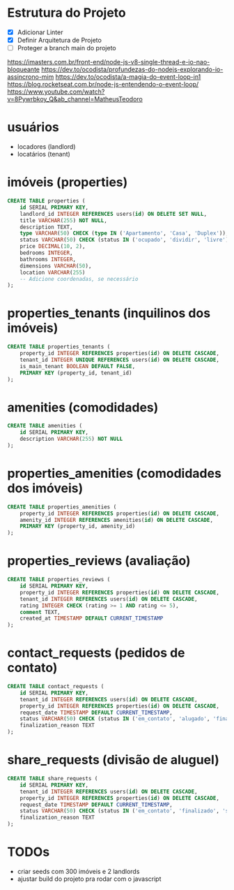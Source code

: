 # Estrutura do Projeto

- [x] Adicionar Linter
- [x] Definir Arquitetura de Projeto
- [ ] Proteger a branch main do projeto

https://imasters.com.br/front-end/node-js-v8-single-thread-e-io-nao-bloqueante
https://dev.to/ocodista/profundezas-do-nodejs-explorando-io-assincrono-mim
https://dev.to/ocodista/a-magia-do-event-loop-in1
https://blog.rocketseat.com.br/node-js-entendendo-o-event-loop/
https://www.youtube.com/watch?v=8Pywrbkoy_Q&ab_channel=MatheusTeodoro

# usuários

- locadores (landlord)
- locatários (tenant)

# imóveis (properties)

```sql
CREATE TABLE properties (
    id SERIAL PRIMARY KEY,
    landlord_id INTEGER REFERENCES users(id) ON DELETE SET NULL,
    title VARCHAR(255) NOT NULL,
    description TEXT,
    type VARCHAR(50) CHECK (type IN ('Apartamento', 'Casa', 'Duplex')),
    status VARCHAR(50) CHECK (status IN ('ocupado', 'dividir', 'livre')),
    price DECIMAL(10, 2),
    bedrooms INTEGER,
    bathrooms INTEGER,
    dimensions VARCHAR(50),
    location VARCHAR(255)
    -- Adicione coordenadas, se necessário
);
```

# properties_tenants (inquilinos dos imóveis)

```sql
CREATE TABLE properties_tenants (
    property_id INTEGER REFERENCES properties(id) ON DELETE CASCADE,
    tenant_id INTEGER UNIQUE REFERENCES users(id) ON DELETE CASCADE,
    is_main_tenant BOOLEAN DEFAULT FALSE,
    PRIMARY KEY (property_id, tenant_id)
);
```

# amenities (comodidades)

```sql
CREATE TABLE amenities (
    id SERIAL PRIMARY KEY,
    description VARCHAR(255) NOT NULL
);
```

# properties_amenities (comodidades dos imóveis)

```sql
CREATE TABLE properties_amenities (
    property_id INTEGER REFERENCES properties(id) ON DELETE CASCADE,
    amenity_id INTEGER REFERENCES amenities(id) ON DELETE CASCADE,
    PRIMARY KEY (property_id, amenity_id)
);
```

# properties_reviews (avaliação)

```sql
CREATE TABLE properties_reviews (
    id SERIAL PRIMARY KEY,
    property_id INTEGER REFERENCES properties(id) ON DELETE CASCADE,
    tenant_id INTEGER REFERENCES users(id) ON DELETE CASCADE,
    rating INTEGER CHECK (rating >= 1 AND rating <= 5),
    comment TEXT,
    created_at TIMESTAMP DEFAULT CURRENT_TIMESTAMP
);
```

# contact_requests (pedidos de contato)

```sql
CREATE TABLE contact_requests (
    id SERIAL PRIMARY KEY,
    tenant_id INTEGER REFERENCES users(id) ON DELETE CASCADE,
    property_id INTEGER REFERENCES properties(id) ON DELETE CASCADE,
    request_date TIMESTAMP DEFAULT CURRENT_TIMESTAMP,
    status VARCHAR(50) CHECK (status IN ('em_contato', 'alugado', 'finalizado')) DEFAULT 'em_contato',
    finalization_reason TEXT
);
```

# share_requests (divisão de aluguel)

```sql
CREATE TABLE share_requests (
    id SERIAL PRIMARY KEY,
    tenant_id INTEGER REFERENCES users(id) ON DELETE CASCADE,
    property_id INTEGER REFERENCES properties(id) ON DELETE CASCADE,
    request_date TIMESTAMP DEFAULT CURRENT_TIMESTAMP,
    status VARCHAR(50) CHECK (status IN ('em_contato', 'finalizado', 'selecionado', 'dividindo')) DEFAULT 'em_contato',
    finalization_reason TEXT
);
```

<!-- todo: verificar necessidade do uso do select do prismaORM
https://www.prisma.io/docs/orm/prisma-client/queries/select-fields -->

# TODOs

- criar seeds com 300 imóveis e 2 landlords
- ajustar build do projeto pra rodar com o javascript
